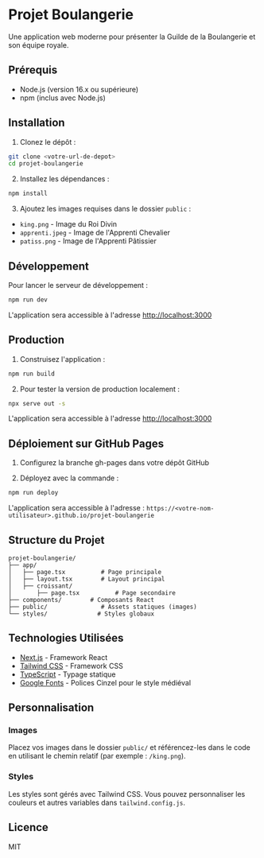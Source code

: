 # Projet Boulangerie

Une application web moderne pour présenter la Guilde de la Boulangerie et son équipe royale.

## Prérequis

- Node.js (version 16.x ou supérieure)
- npm (inclus avec Node.js)

## Installation

1. Clonez le dépôt :
```bash
git clone <votre-url-de-depot>
cd projet-boulangerie
```

2. Installez les dépendances :
```bash
npm install
```

3. Ajoutez les images requises dans le dossier `public` :
- `king.png` - Image du Roi Divin
- `apprenti.jpeg` - Image de l'Apprenti Chevalier
- `patiss.png` - Image de l'Apprenti Pâtissier

## Développement

Pour lancer le serveur de développement :

```bash
npm run dev
```

L'application sera accessible à l'adresse [http://localhost:3000](http://localhost:3000)

## Production

1. Construisez l'application :
```bash
npm run build
```

2. Pour tester la version de production localement :
```bash
npx serve out -s
```

L'application sera accessible à l'adresse [http://localhost:3000](http://localhost:3000)

## Déploiement sur GitHub Pages

1. Configurez la branche gh-pages dans votre dépôt GitHub

2. Déployez avec la commande :
```bash
npm run deploy
```

L'application sera accessible à l'adresse : `https://<votre-nom-utilisateur>.github.io/projet-boulangerie`

## Structure du Projet

```
projet-boulangerie/
├── app/
│   ├── page.tsx          # Page principale
│   ├── layout.tsx        # Layout principal
│   ├── croissant/
│       ├── page.tsx          # Page secondaire
├── components/        # Composants React
├── public/               # Assets statiques (images)
└── styles/              # Styles globaux
```

## Technologies Utilisées

- [Next.js](https://nextjs.org/) - Framework React
- [Tailwind CSS](https://tailwindcss.com/) - Framework CSS
- [TypeScript](https://www.typescriptlang.org/) - Typage statique
- [Google Fonts](https://fonts.google.com/) - Polices Cinzel pour le style médiéval

## Personnalisation

### Images
Placez vos images dans le dossier `public/` et référencez-les dans le code en utilisant le chemin relatif (par exemple : `/king.png`).

### Styles
Les styles sont gérés avec Tailwind CSS. Vous pouvez personnaliser les couleurs et autres variables dans `tailwind.config.js`.

## Licence

MIT 
